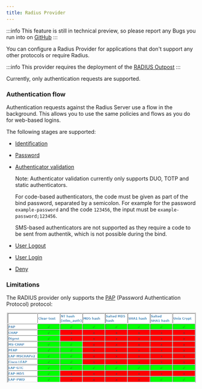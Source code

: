 ```yaml
---
title: Radius Provider
---
```


:::info
This feature is still in technical preview, so please report any Bugs you run into on [GitHub](https://github.com/goauthentik/authentik/issues)
:::

You can configure a Radius Provider for applications that don't support any other protocols or require Radius.

:::info
This provider requires the deployment of the [RADIUS Outpost](../../outposts/)
:::

Currently, only authentication requests are supported.

### Authentication flow

Authentication requests against the Radius Server use a flow in the background. This allows you to use the same policies and flows as you do for web-based logins.

The following stages are supported:

-   [Identification](../../flow/stages/identification/index.md)
-   [Password](../../flow/stages/password/index.md)
-   [Authenticator validation](../../flow/stages/authenticator_validate/index.md)

    Note: Authenticator validation currently only supports DUO, TOTP and static authenticators.

    For code-based authenticators, the code must be given as part of the bind password, separated by a semicolon. For example for the password `example-password` and the code `123456`, the input must be `example-password;123456`.

    SMS-based authenticators are not supported as they require a code to be sent from authentik, which is not possible during the bind.

-   [User Logout](../../flow/stages/user_logout.md)
-   [User Login](../../flow/stages/user_login/index.md)
-   [Deny](../../flow/stages/deny.md)

### Limitations

The RADIUS provider only supports the [PAP](https://en.wikipedia.org/wiki/Password_Authentication_Protocol) (Password Authentication Protocol) protocol:

![](./protocols.png)
